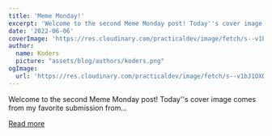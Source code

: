```yaml
---
title: 'Meme Monday!'
excerpt: 'Welcome to the second Meme Monday post! Today''s cover image comes from my favorite submission from...'
date: '2022-06-06'
coverImage: 'https://res.cloudinary.com/practicaldev/image/fetch/s--v1bJ1OXD--/c_imagga_scale,f_auto,fl_progressive,h_420,q_auto,w_1000/https://dev-to-uploads.s3.amazonaws.com/uploads/articles/w08yacbakpzo75lb4ztm.png'
author:
  name: Koders
  picture: "assets/blog/authors/koders.png"
ogImage:
  url: 'https://res.cloudinary.com/practicaldev/image/fetch/s--v1bJ1OXD--/c_imagga_scale,f_auto,fl_progressive,h_420,q_auto,w_1000/https://dev-to-uploads.s3.amazonaws.com/uploads/articles/w08yacbakpzo75lb4ztm.png'
---
```


Welcome to the second Meme Monday post! Today''s cover image comes from my favorite submission from...

[Read more](https://dev.to/ben/meme-monday-1h1)
